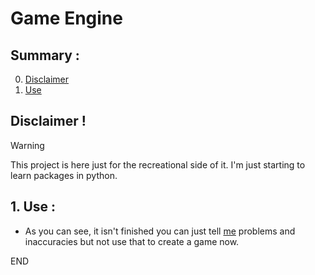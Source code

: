 # Game Engine

## Summary :
0. [Disclaimer](#disclaimer-)
1. [Use](#1-use-)


## Disclaimer !
> [!WARNING]
This project is here just for the recreational side of it. I'm just starting to learn packages in python.

## 1. Use :
- As you can see, it isn't finished you can just tell [me](https://github.com/gator3000/) problems and inaccuracies but not use that to create a game now.


END
